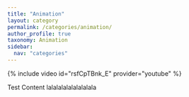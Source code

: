 ```yaml
---
title: "Animation"
layout: category
permalink: /categories/animation/
author_profile: true
taxonomy: Animation
sidebar:
  nav: "categories"
---
```


{% include video id="rsfCpTBnk_E" provider="youtube" %}

Test Content lalalalalalalalalala

